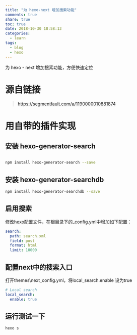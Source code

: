 ```yaml
---
title: "为 hexo-next 增加搜索功能"
comments: true
share: true
toc: true
date: 2018-10-30 18:58:13
categories:
  - learn
tags:
  - blog
  - hexo
---
```


为 hexo - next 增加搜索功能，方便快速定位

<!--more-->


# 源自链接

> https://segmentfault.com/a/1190000010881874

# 用自带的插件实现

## 安装 hexo-generator-search

```bash

npm install hexo-generator-search --save

```

## 安装 hexo-generator-searchdb

```bash
npm install hexo-generator-searchdb --save
```

## 启用搜索
修改hexo配置文件，在根目录下的_config.yml中增加如下配置：
```yaml
search:
  path: search.xml
  field: post
  format: html
  limit: 10000

```

## 配置next中的搜索入口

打开themes\next_config.yml，将local_search.enable 设为true

```yaml
# Local search
local_search:
  enable: true


```

## 运行测试一下

```bash
hexo s
```